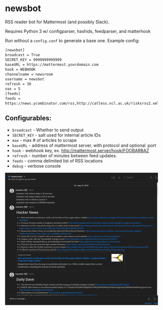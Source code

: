 # newsbot

RSS reader bot for Mattermost (and possibly Slack).

Requires Python 3 w/ configparser, hashids, feedparser, and matterhook

Run without a `config.conf` to generate a base one. Example config:

```
[newsbot]
broadcast = True
SECRET_KEY = 9999999999999
baseURL = https://mattermost.yourdomain.com
hook = WEBHOOK
channelname = newsroom
username = newsbot
refresh = 30
nax = 5
[feeds]
feeds = https://news.ycombinator.com/rss,http://catless.ncl.ac.uk/risksrss2.xml
```

## Configurables:

* `broadcast` - Whether to send output
* `SECRET_KEY` - salt used for internal article IDs
* `max` - max # of articles to scrape
* `baseURL` - address of mattermost server, with protocol and optional :port
* `hook` - webhook key, ex. http://mattermost.server/hook/FOOBARBAZ
* `refresh` - number of minutes between feed updates.
* `feeds` - comma delimited list of RSS locations
* `debug` - verbose console

![screenshot](newsbot-capture.PNG)
